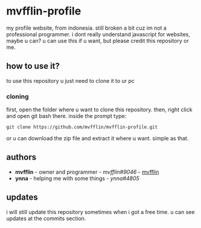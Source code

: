 # mvfflin-profile
my profile website, from indonesia.
still broken a bit cuz im not a professional programmer.
i dont really understand javascript for websites, maybe u can?
u can use this if u want, but please credit this repository or me.

## how to use it?
to use this repository u just need to clone it to ur pc

### cloning
first, open the folder where u want to clone this repository.
then, right click and open git bash there.
inside the prompt type:
```
git clone https://github.com/mvfflin/mvfflin-profile.git
```
or u can download the zip file and extract it where u want.
simple as that.

## authors
* **mvfflin** - owner and programmer - *mvfflin#9046* - [mvfflin](https://github.com/mvfflin)
* **ynna** - helping me with some things - *ynna#4805*

## updates
i will still update this repository sometimes when i got a free time.
u can see updates at the commits section.
